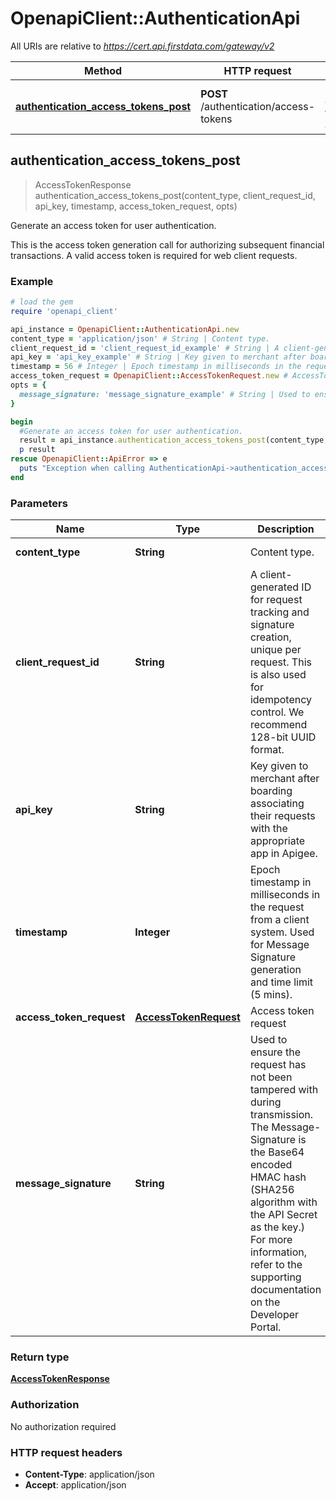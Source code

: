 # OpenapiClient::AuthenticationApi

All URIs are relative to *https://cert.api.firstdata.com/gateway/v2*

Method | HTTP request | Description
------------- | ------------- | -------------
[**authentication_access_tokens_post**](AuthenticationApi.md#authentication_access_tokens_post) | **POST** /authentication/access-tokens | Generate an access token for user authentication.



## authentication_access_tokens_post

> AccessTokenResponse authentication_access_tokens_post(content_type, client_request_id, api_key, timestamp, access_token_request, opts)

Generate an access token for user authentication.

This is the access token generation call for authorizing subsequent financial transactions. A valid access token is required for web client requests.

### Example

```ruby
# load the gem
require 'openapi_client'

api_instance = OpenapiClient::AuthenticationApi.new
content_type = 'application/json' # String | Content type.
client_request_id = 'client_request_id_example' # String | A client-generated ID for request tracking and signature creation, unique per request.  This is also used for idempotency control. We recommend 128-bit UUID format.
api_key = 'api_key_example' # String | Key given to merchant after boarding associating their requests with the appropriate app in Apigee.
timestamp = 56 # Integer | Epoch timestamp in milliseconds in the request from a client system. Used for Message Signature generation and time limit (5 mins).
access_token_request = OpenapiClient::AccessTokenRequest.new # AccessTokenRequest | Access token request
opts = {
  message_signature: 'message_signature_example' # String | Used to ensure the request has not been tampered with during transmission. The Message-Signature is the Base64 encoded HMAC hash (SHA256 algorithm with the API Secret as the key.) For more information, refer to the supporting documentation on the Developer Portal.
}

begin
  #Generate an access token for user authentication.
  result = api_instance.authentication_access_tokens_post(content_type, client_request_id, api_key, timestamp, access_token_request, opts)
  p result
rescue OpenapiClient::ApiError => e
  puts "Exception when calling AuthenticationApi->authentication_access_tokens_post: #{e}"
end
```

### Parameters


Name | Type | Description  | Notes
------------- | ------------- | ------------- | -------------
 **content_type** | **String**| Content type. | [default to &#39;application/json&#39;]
 **client_request_id** | **String**| A client-generated ID for request tracking and signature creation, unique per request.  This is also used for idempotency control. We recommend 128-bit UUID format. | 
 **api_key** | **String**| Key given to merchant after boarding associating their requests with the appropriate app in Apigee. | 
 **timestamp** | **Integer**| Epoch timestamp in milliseconds in the request from a client system. Used for Message Signature generation and time limit (5 mins). | 
 **access_token_request** | [**AccessTokenRequest**](AccessTokenRequest.md)| Access token request | 
 **message_signature** | **String**| Used to ensure the request has not been tampered with during transmission. The Message-Signature is the Base64 encoded HMAC hash (SHA256 algorithm with the API Secret as the key.) For more information, refer to the supporting documentation on the Developer Portal. | [optional] 

### Return type

[**AccessTokenResponse**](AccessTokenResponse.md)

### Authorization

No authorization required

### HTTP request headers

- **Content-Type**: application/json
- **Accept**: application/json

